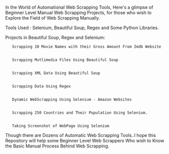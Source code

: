 In the World of Automational Web Scrapping Tools, Here's a glimpse of Beginner Level Manual Web Scrapping Projects, for those who wish to Explore the Field of Web Scrapping Manually.


Tools Used : Selenium, Beautiful Soup, Regex and Some Python Libraries.


Projects in Beautiful Soup, Regex and Selenium:


       Scrapping 10 Movie Names with their Gross Amount From Imdb Website
       
       
       Scrapping Mutlimedia Files Using Beautiful Soup
       
       
       Scrapping XML Data Using Beautiful Soup
       
       
       Scrapping Data Using Regex
       
       
       Dynamic WebScrapping Using Selenium - Amazon Websites
       
       
       Scrapping 250 Countries and Their Population Using Selenium.
       
       
       Taking Screenshot of WebPage Using Selenium
       
Though there are Dozens of Automatic Web Scrapping Tools..I hope this Repository will help some Beginner Level Web Scrappers Who wish to Know the Basic Manual Process Behind Web Scrapping.



       
       
       
    

